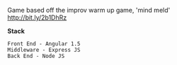 Game based off the improv warm up game, 'mind meld' http://bit.ly/2b1DhRz

__Stack__
```
Front End - Angular 1.5
Middleware - Express JS
Back End - Node JS
```